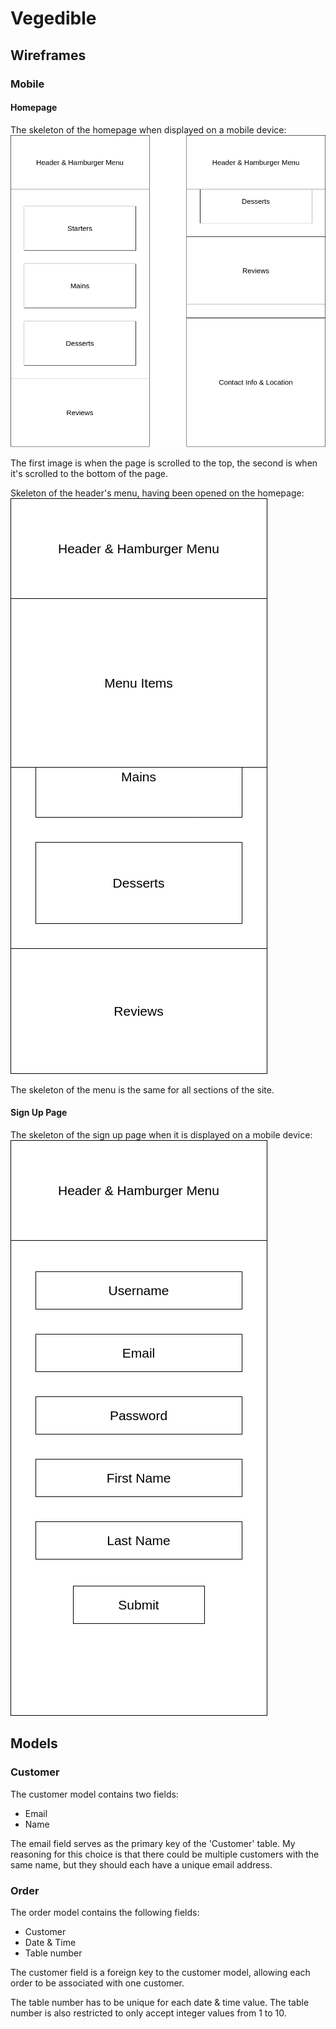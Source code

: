 # Vegedible

## Wireframes

### Mobile

#### Homepage

The skeleton of the homepage when displayed on a mobile device:
![Skeleton of the homepage when displayed on a mobile device](./docs/images/wireframes/mobile/Homepage__Mobile__Wireframes.png)

The first image is when the page is scrolled to the top, the second is when it's scrolled to the bottom of the page.

Skeleton of the header's menu, having been opened on the homepage:
![Skeleton of the homepage, displayed on a mobile device, with the hamburger menu open](./docs/images/wireframes/mobile/Homepage_with_Open_Menu__Mobile__Wireframes.png)

The skeleton of the menu is the same for all sections of the site.

#### Sign Up Page

The skeleton of the sign up page when it is displayed on a mobile device:
![Skeleton of the signup page, when displayed on a mobile device](./docs/images/wireframes/mobile/Sign_Up_Page__Mobile__Wireframes.png)

## Models

### Customer

The customer model contains two fields:
* Email
* Name

The email field serves as the primary key of the 'Customer' table.
My reasoning for this choice is that there could be multiple customers with the same name, but they should each have a unique email address.

### Order

The order model contains the following fields:
* Customer
* Date & Time
* Table number

The customer field is a foreign key to the customer model, allowing each order to be associated with one customer.

The table number has to be unique for each date & time value.
The table number is also restricted to only accept integer values from 1 to 10.
